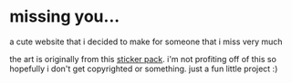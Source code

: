 # missing you...
a cute website that i decided to make for someone that i miss very much  

the art is originally from this [sticker pack](https://store.line.me/stickershop/author/16797/en). i'm not profiting off of this so hopefully i don't get copyrighted or something. just a fun little project :)
